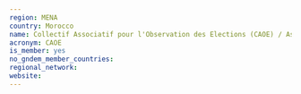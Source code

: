 ```yaml
---
region: MENA
country: Morocco
name: Collectif Associatif pour l'Observation des Elections (CAOE) / Association for Election Observation
acronym: CAOE
is_member: yes
no_gndem_member_countries: 
regional_network: 
website: 
---
```


